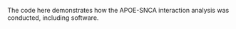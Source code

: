 The code here demonstrates how the APOE-SNCA interaction analysis was conducted, including software.
